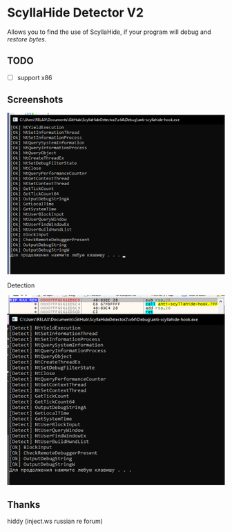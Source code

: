# ScyllaHide Detector V2
Allows you to find the use of ScyllaHide, if your program will debug and *restore bytes*.

## TODO
- [ ] support x86

## Screenshots
![Normal](screen.png)

Detection

![Debugger](detect.png)


## Thanks
hiddy (inject.ws russian re forum)
